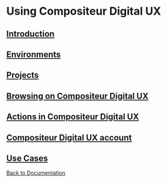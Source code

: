 # Using Compositeur Digital UX

## [Introduction](introduction.md)

## [Environments](environment.md)

## [Projects](project.md)

## [Browsing on Compositeur Digital UX](browsing.md)

## [Actions in Compositeur Digital UX](actions.md)

## [Compositeur Digital UX account](account.md)

## [Use Cases](../use_cases/index.md)

[Back to Documentation](../../index.md)

